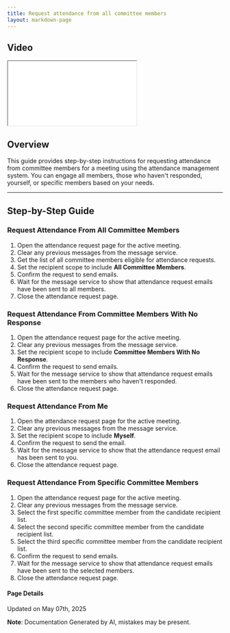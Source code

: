 ```yaml
---
title: Request attendance from all committee members
layout: markdown-page
---
```


## Video 
<div class="container my-5">
	<div class="embed-responsive embed-responsive-16by9">
		<iframe class="embed-responsive-item" src="..\media\meetings\request_attendance_from\Request_attendance_from_all_committee_members.webm" allowfullscreen></iframe>
	</div>
</div>

## Overview
This guide provides step-by-step instructions for requesting attendance from committee members for a meeting using the attendance management system. You can engage all members, those who haven't responded, yourself, or specific members based on your needs.

---

## Step-by-Step Guide

### Request Attendance From All Committee Members
1. Open the attendance request page for the active meeting.
2. Clear any previous messages from the message service.
3. Get the list of all committee members eligible for attendance requests.
4. Set the recipient scope to include **All Committee Members**.
5. Confirm the request to send emails.
6. Wait for the message service to show that attendance request emails have been sent to all members.
7. Close the attendance request page.

### Request Attendance From Committee Members With No Response
1. Open the attendance request page for the active meeting.
2. Clear any previous messages from the message service.
3. Set the recipient scope to include **Committee Members With No Response**.
4. Confirm the request to send emails.
5. Wait for the message service to show that attendance request emails have been sent to the members who haven't responded.
6. Close the attendance request page.

### Request Attendance From Me
1. Open the attendance request page for the active meeting.
2. Clear any previous messages from the message service.
3. Set the recipient scope to include **Myself**.
4. Confirm the request to send the email.
5. Wait for the message service to show that the attendance request email has been sent to you.
6. Close the attendance request page.

### Request Attendance From Specific Committee Members
1. Open the attendance request page for the active meeting.
2. Clear any previous messages from the message service.
3. Select the first specific committee member from the candidate recipient list.
4. Select the second specific committee member from the candidate recipient list.
5. Select the third specific committee member from the candidate recipient list.
6. Confirm the request to send emails.
7. Wait for the message service to show that attendance request emails have been sent to the selected members.
8. Close the attendance request page.

#### Page Details
Updated on May 07th, 2025

**Note**: Documentation Generated by AI, mistakes may be present.